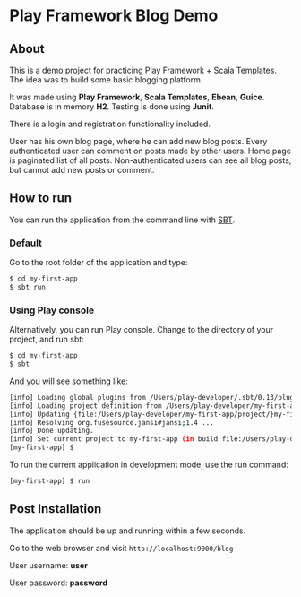# Play Framework Blog Demo

## About

This is a demo project for practicing Play Framework + Scala Templates. 
The idea was to build some basic blogging platform.

It was made using **Play Framework**, **Scala Templates**, **Ebean**, **Guice**. 
Database is in memory **H2**.
Testing is done using **Junit**.

There is a login and registration functionality included.

User has his own blog page, where he can add new blog posts. 
Every authenticated user can comment on posts made by other users.
Home page is paginated list of all posts.
Non-authenticated users can see all blog posts, but cannot add new posts or comment.

## How to run

You can run the application from the command line with [SBT](http://www.scala-sbt.org/download.html). 

### Default

Go to the root folder of the application and type:
```bash
$ cd my-first-app
$ sbt run
```

### Using Play console

Alternatively, you can run Play console. Change to the directory of your project, and run sbt:
```bash
$ cd my-first-app
$ sbt
``` 
And you will see something like:
```bash
[info] Loading global plugins from /Users/play-developer/.sbt/0.13/plugins
[info] Loading project definition from /Users/play-developer/my-first-app/project
[info] Updating {file:/Users/play-developer/my-first-app/project/}my-first-app-build...
[info] Resolving org.fusesource.jansi#jansi;1.4 ...
[info] Done updating.
[info] Set current project to my-first-app (in build file:/Users/play-developer/my-first-app/)
[my-first-app] $
```
To run the current application in development mode, use the run command:
```bash
[my-first-app] $ run
```

## Post Installation

The application should be up and running within a few seconds.

Go to the web browser and visit `http://localhost:9000/blog`

User username: **user**

User password: **password**
